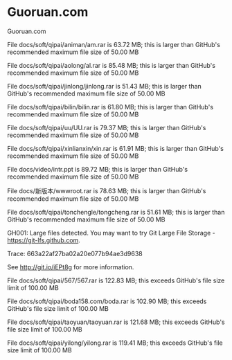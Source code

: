 # Guoruan.com

Guoruan.com





File docs/soft/qipai/animan/am.rar is 63.72 MB; this is larger than GitHub's recommended maximum file size of 50.00 MB         



File docs/soft/qipai/aolong/al.rar is 85.48 MB; this is larger than GitHub's recommended maximum file size of 50.00 MB         



File docs/soft/qipai/jinlong/jinlong.rar is 51.43 MB; this is larger than GitHub's recommended maximum file size of 50.00 MB         



File docs/soft/qipai/bilin/bilin.rar is 61.80 MB; this is larger than GitHub's recommended maximum file size of 50.00 MB         

File docs/soft/qipai/uu/UU.rar is 79.37 MB; this is larger than GitHub's recommended maximum file size of 50.00 MB         

File docs/soft/qipai/xinlianxin/xin.rar is 61.91 MB; this is larger than GitHub's recommended maximum file size of 50.00 MB         

File docs/video/intr.ppt is 89.72 MB; this is larger than GitHub's recommended maximum file size of 50.00 MB         

File docs/新版本/wwwroot.rar is 78.63 MB; this is larger than GitHub's recommended maximum file size of 50.00 MB         

File docs/soft/qipai/tonchengle/tongcheng.rar is 51.61 MB; this is larger than GitHub's recommended maximum file size of 50.00 MB         

GH001: Large files detected. You may want to try Git Large File Storage - https://git-lfs.github.com.         

Trace: 663a22af27ba02a20e077b94ae3d9638         

See http://git.io/iEPt8g for more information.         

File docs/soft/qipai/567/567.rar is 122.83 MB; this exceeds GitHub's file size limit of 100.00 MB         

File docs/soft/qipai/boda158.com/boda.rar is 102.90 MB; this exceeds GitHub's file size limit of 100.00 MB         

File docs/soft/qipai/taoyuan/taoyuan.rar is 121.68 MB; this exceeds GitHub's file size limit of 100.00 MB         

File docs/soft/qipai/yilong/yilong.rar is 119.41 MB; this exceeds GitHub's file size limit of 100.00 MB        
